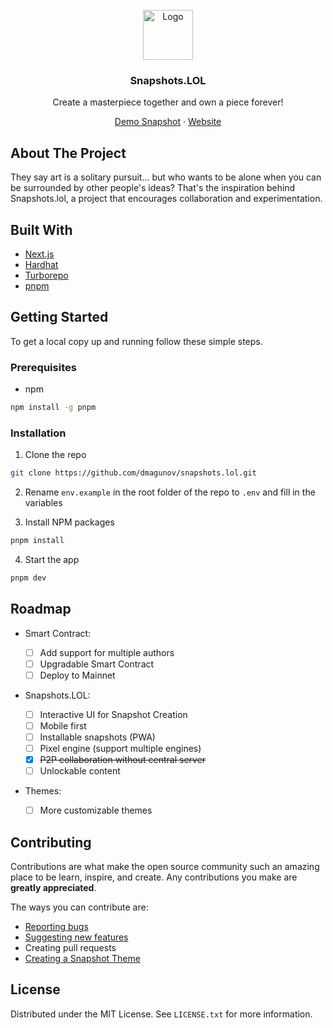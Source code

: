 <br />
<div align="center">
  <img src="https://www.thenftsnapshot.com/static/media/board-animated-pixel.75802afa235dd9a1a2cf.gif" alt="Logo" width="80" height="80">

  <h3 align="center">Snapshots.LOL</h3>

  <p align="center">
    Create a masterpiece together and own a piece forever!
  </p>
  <p align="center">
  <a href="https://0.thenftsnapshot.com/">Demo Snapshot</a> · <a href="https://snapshots.lol">Website</a>
  </p>
</div>

## About The Project

They say art is a solitary pursuit... but who wants to be alone when you can be surrounded by other people's ideas? That's the inspiration behind Snapshots.lol, a project that encourages collaboration and experimentation.

## Built With

- [Next.js](https://nextjs.org/)
- [Hardhat](https://hardhat.org/)
- [Turborepo](https://turborepo.com/)
- [pnpm](https://pnpm.io/)

## Getting Started

To get a local copy up and running follow these simple steps.

### Prerequisites

- npm

```sh
npm install -g pnpm
```

### Installation

1. Clone the repo

```sh
git clone https://github.com/dmagunov/snapshots.lol.git
```

2. Rename `env.example` in the root folder of the repo to `.env` and fill in the variables

3. Install NPM packages

```sh
pnpm install
```

4. Start the app

```sh
pnpm dev
```

## Roadmap

- Smart Contract:

  - [ ] Add support for multiple authors
  - [ ] Upgradable Smart Contract
  - [ ] Deploy to Mainnet

- Snapshots.LOL:

  - [ ] Interactive UI for Snapshot Creation
  - [ ] Mobile first
  - [ ] Installable snapshots (PWA)
  - [ ] Pixel engine (support multiple engines)
  - [x] ~~P2P collaboration without central server~~
  - [ ] Unlockable content

- Themes:

  - [ ] More customizable themes

## Contributing

Contributions are what make the open source community such an amazing place to be learn, inspire, and create. Any contributions you make are **greatly appreciated**.

The ways you can contribute are:

- [Reporting bugs](https://github.com/dmagunov/snapshots.lol/issues)
- [Suggesting new features](https://github.com/dmagunov/snapshots.lol/issues)
- Creating pull requests
- [Creating a Snapshot Theme](./packages/themes)

## License

Distributed under the MIT License. See `LICENSE.txt` for more information.

